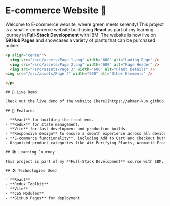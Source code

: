 # E-commerce Website 🌱

Welcome to E-commerce website, where green meets serenity! This project is a small e-commerce website built using **React** as part of my learning journey in **Full-Stack Development** with IBM. The website is now live on **GitHub Pages** and showcases a variety of plants that can be purchased online.



```html
<p align="center">
  <img src="/src/assets/Page 1.png" width="600" alt="Lading Page" />
  <img src="/src/assets/Page 2.png" width="600" alt="Page Header" />
  <img src="/src/assets/Page 3" width="600" alt="Plant Details" />
<img src="/src/assets/Page 4" width="600" alt="Other Elements" />
  
</p>

## 🚀 Live Demo

Check out the live demo of the website [here](https://ahmer-kun.github.io/REACT-e-plantShopping/).

## 🌟 Features

- **React** for building the front end.
- **Redux** for state management.
- **Vite** for fast development and production builds.
- **Responsive design** to ensure a smooth experience across all devices.
- **E-commerce functionality**, including Add to Cart and Checkout buttons.
- Organized product categories like Air Purifying Plants, Aromatic Fragrant Plants, Insect Repellent Plants, and more.

## 📚 Learning Journey

This project is part of my **Full-Stack Development** course with IBM. It's a hands-on project that has helped me apply the concepts I've learned, from front-end development to deploying on GitHub Pages.

## 🛠️ Technologies Used

- **React**
- **Redux Toolkit**
- **Vite**
- **CSS Modules**
- **GitHub Pages** for deployment
